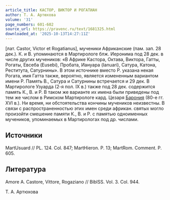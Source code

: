 ```yaml
---
article_title: КАСТОР, ВИКТОР И РОГАТИАН
author: Т. А. Артюхова
volume: '31'
page_numbers: 601-602
source_url: https://pravenc.ru/text/1681325.html
downloaded_at: '2025-10-13T14:27:11Z'
---
```


[лат. Castor, Victor et Rogatianus], мученики Африканские (пам. зап. 28 дек.). К. и В. упоминаются в Мартирологе блж. Иеронима под 28 дек. в числе других мучеников: «В Африке Кастора, Октава, Виктора, Гатты, Рогаты, Евсеба (Eusebi), Пробата, Иануара (Ianuari), Сатура, Катона, Реститута, Сатурнины». В этом источнике вместо Р. указана некая Рогата, имя Гатта также, вероятно, является измененным вариантом имени Р. Память В., Сатура и Сатурнины встречается и 29 дек. В Мартирологе Узуарда (2-я пол. IX в.) также под 28 дек. содержится память К., В. и Р. В таком же варианте их имена были приведены под тем же числом в Римском Мартирологе кард. Цезаря [Барония](https://pravenc.ru/text/Бароний.html) (80-е гг. XVI в.). Ни время, ни обстоятельства кончины мучеников неизвестны. В связи с распространенностью этих имен среди африкан. святых могло произойти смешение памяти К., В. и Р. с памятью одноименных мучеников, упоминаемых в Мартирологах под др. числами.

## Источники

MartUsuard // PL. 124. Col. 847; MartHieron. P. 13; MartRom. Comment. P. 605.

## Литература

Amore A. Castore, Vittore, Rogaziano // BiblSS. Vol. 3. Col. 944.

Т. А. Артюхова
